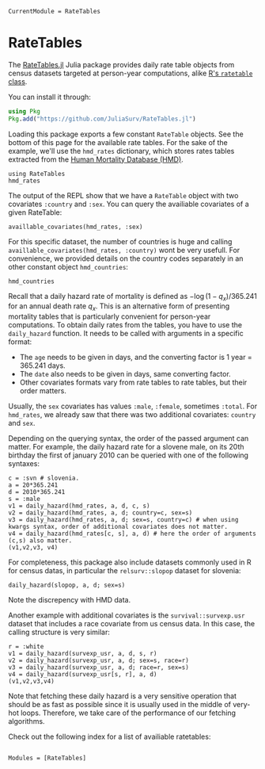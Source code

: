 ```@meta
CurrentModule = RateTables
```

# RateTables

The [RateTables.jl](https://github.com/JuliaSurv/RateTables.jl) Julia package provides daily rate table objects from census datasets targeted at person-year computations, alike [R's `ratetable` class](https://www.rdocumentation.org/packages/survival/versions/3.2-3/topics/ratetable). 

You can install it through: 

```julia
using Pkg
Pkg.add("https://github.com/JuliaSurv/RateTables.jl")
```

Loading this package exports a few constant `RateTable` objects. See the bottom of this page for the available rate tables. For the sake of the example, we'll use the `hmd_rates` dictionary, which stores rates tables extracted from the [Human Mortality Database (HMD)](https://mortality.org).

```@example 1
using RateTables
hmd_rates
```

The output of the REPL show that we have a `RateTable` object with two covariates `:country` and `:sex`. You can query the availiable covariates of a given RateTable: 

```@example 1
availlable_covariates(hmd_rates, :sex)
```

For this specific dataset, the number of countries is huge and calling `availlable_covariates(hmd_rates, :country)` wont be very usefull. For convenience, we provided details on the country codes separately in an other constant object `hmd_countries`:

```@example 1
hmd_countries
```

Recall that a daily hazard rate of mortality is defined as $-\log(1 - q_x)/365.241$ for an annual death rate $q_x$. This is an alternative form of presenting mortality tables that is particularly convenient for person-year computations. To obtain daily rates from the tables, you have to use the `daily_hazard` function. It needs to be called with arguments in a specific format: 

- The `age` needs to be given in days, and the converting factor is 1 year = 365.241 days.
- The `date` also needs to be given in days, same converting factor. 
- Other covariates formats vary from rate tables to rate tables, but their order matters.

Usually, the `sex` covariates has values `:male`, `:female`, sometimes `:total`. For `hmd_rates`, we already saw that there was two additional covariates: `country` and `sex`. 

Depending on the querying syntax, the order of the passed argument can matter. For example, the daily hazard rate for a slovene male, on its 20th birthday the first of january 2010 can be queried with one of the following syntaxes:  

```@example 1
c = :svn # slovenia. 
a = 20*365.241
d = 2010*365.241
s = :male
v1 = daily_hazard(hmd_rates, a, d, c, s)
v2 = daily_hazard(hmd_rates, a, d; country=c, sex=s)
v3 = daily_hazard(hmd_rates, a, d; sex=s, country=c) # when using kwargs syntax, order of additional covariates does not matter. 
v4 = daily_hazard(hmd_rates[c, s], a, d) # here the order of arguments (c,s) also matter. 
(v1,v2,v3, v4)
```

For completeness, this package also include datasets commonly used in R for census datas, in particular the `relsurv::slopop` dataset for slovenia: 

```@example 1
daily_hazard(slopop, a, d; sex=s)
```

Note the discrepency with HMD data. 

Another example with additional covariates is the `survival::survexp.usr` dataset that includes a race covariate from us census data. In this case, the calling structure is very similar: 
```@example 1
r = :white
v1 = daily_hazard(survexp_usr, a, d, s, r)
v2 = daily_hazard(survexp_usr, a, d; sex=s, race=r)
v3 = daily_hazard(survexp_usr, a, d; race=r, sex=s)
v4 = daily_hazard(survexp_usr[s, r], a, d)
(v1,v2,v3,v4)
```

Note that fetching these daily hazard is a very sensitive operation that should be as fast as possible since it is usually used in the middle of very-hot loops. Therefore, we take care of the performance of our fetching algorithms.

Check out the following index for a list of availiable ratetables:

```@index
```

```@autodocs
Modules = [RateTables]
```
